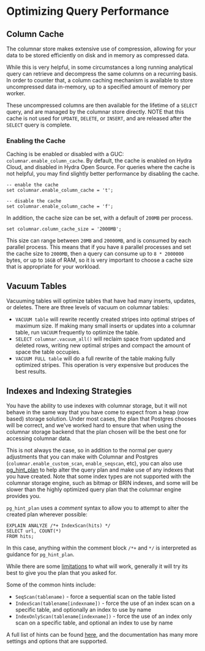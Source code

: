 # Optimizing Query Performance

## Column Cache

The columnar store makes extensive use of compression, allowing
for your data to be stored efficiently on disk and in memory as
compressed data.

While this is very helpful, in some circumstances a long running
analytical query can retrieve and decompress the same columns on
a recurring basis. In order to counter that, a column caching
mechanism is available to store uncompressed data in-memory, up
to a specified amount of memory per worker.

These uncompressed columns are then available for the lifetime
of a `SELECT` query, and are managed by the columnar store
directly. NOTE that this cache is not used for `UPDATE`, `DELETE`,
or `INSERT`, and are released after the `SELECT` query is complete.

### Enabling the Cache

Caching is be enabled or disabled with a GUC: `columnar.enable_column_cache`.
By default, the cache is enabled on Hydra Cloud, and disabled in Hydra Open
Source. For queries where the cache is not helpful, you may find slightly
better performance by disabling the cache.

```
-- enable the cache
set columnar.enable_column_cache = 't';

-- disable the cache
set columnar.enable_column_cache = 'f';
```

In addition, the cache size can be set, with a default of `200MB` per
process.

```
set columnar.column_cache_size = '2000MB';
```

This size can range between `20MB` and `20000MB`, and is consumed by
each parallel process. This means that if you have `8` parallel processes
and set the cache size to `2000MB`, then a query can consume up to
`8 * 2000000` bytes, or up to `16GB` of RAM, so it is very important to
choose a cache size that is appropriate for your workload.

## Vacuum Tables

Vacuuming tables will optimize tables that have had many inserts, updates, or
deletes. There are three levels of vacuum on columnar tables:

- `VACUUM table` will rewrite recently created stripes into optimal stripes of
  maximum size. If making many small inserts or updates into a columnar table,
  run `VACUUM` frequently to optimize the table.
- `SELECT columnar.vacuum_all()` will reclaim space from updated and deleted
  rows, writing new optimal stripes and compact the amount of space the table
  occupies.
- `VACUUM FULL table` will do a full rewrite of the table making fully
  optimized stripes. This operation is very expensive but produces the best
  results.

## Indexes and Indexing Strategies

You have the ability to use indexes with columnar storage, but it will not
behave in the same way that you have come to expect from a heap (row based)
storage solution. Under most cases, the plan that Postgres chooses will be
correct, and we've worked hard to ensure that when using the columnar storage
backend that the plan chosen will be the best one for accessing columnar data.

This is not always the case, so in addition to the normal per query adjustments
that you can make with Columnar and Postgres (`columnar.enable_custom_scan`,
`enable_seqscan`, etc), you can also use [pg_hint_plan](https://github.com/ossc-db/pg_hint_plan/blob/master/docs/description.md)
to help alter the query plan and make use of any indexes that you have created.
Note that some index types are not supported with the columnar storage engine,
such as bitmap or BRIN indexes, and some will be slower than the highly
optimized query plan that the columnar engine provides you.

`pg_hint_plan` uses a _comment_ syntax to allow you to attempt to alter the
created plan wherever possible:

```
EXPLAIN ANALYZE /*+ IndexScan(hits) */
SELECT url, COUNT(*)
FROM hits;
```

In this case, anything within the comment block `/*+` and `*/` is interpreted
as guidance for `pg_hint_plan`.

While there are some [limitations](https://github.com/ossc-db/pg_hint_plan/blob/master/docs/functional_limitations.md)
to what will work, generally it will try its best to give you the plan that
you asked for.

Some of the common hints include:

- `SeqScan(tablename)` - force a sequential scan on the table listed
- `IndexScan(tablename[indexname])` - force the use of an index scan on a specific table, and optionally an index to use by name
- `IndexOnlyScan(tablename[indexname])` - force the use of an index only scan on a specific table, and optional an index to use by name

A full list of hints can be found [here](https://github.com/ossc-db/pg_hint_plan/blob/master/docs/hint_list.md), and the documentation has many more settings and
options that are supported.
